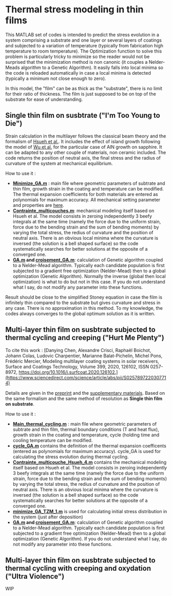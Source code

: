 # Thermal stress modeling in thin films

This MATLAB set of codes is intended to predict the stress evolution in a system comprising a substrate and one layer or several layers of coatings and subjected to a variation of temperature (typically from fabrication high temperature to room temperature). The Optimization function to solve this problem is particularly tricky to minimize so the reader would not be surprised that the minimization method is non canonic (it couples a Nelder-Meads algorithm to a Genetic Algorithm). It easily falls into local minima so the code is reloaded automatically in case a local minima is detected (typically a minimum not close enough to zero). 

In this model, the "film" can be as thick as the "substrate", there is no limit for their ratio of thickness. The film is just supposed to be on top of the substrate for ease of understanding.

## Single thin film on susbtrate ("I'm Too Young to Die")

Strain calculation in the multilayer follows the classical beam theory and the formalism of [Hsueh et al.](https://doi.org/10.1016/S0040-6090(02)00699-5). It includes the effect of island growth following the model of [Wu et al.](https://doi.org/10.1557/PROC-0892-FF26-01) for the particular case of AlN growth on sapphire. It can be adapted to any other couple of materials, non ceramic included. The code returns the position of neutral axis, the final stress and the radius of curvature of the system at mechanical equilibrium.

How to use it : 
- **[Minimize_GA.m](https://github.com/Raphael-Boichot/Thermal-stress-modeling-in-thin-films/blob/main/Codes%20single%20layer/Minimize_GA.m)** : main file where geometric parameters of subtrate and thin film, growth strain in the coating and temperature can be modified. The thermal expansion coefficients for both materials are entered as polynomials for maximum accuracy. All mechanical setting parameter and properties are [here](https://github.com/Raphael-Boichot/Thermal-stress-modeling-in-thin-films/blob/f6da0caecd306a09ab7a5f4855436a23501f7c9d/Codes%20single%20layer/Minimize_GA.m#L20).
- **[Contrainte_multicouches.m](https://github.com/Raphael-Boichot/Thermal-stress-modeling-in-thin-films/blob/main/Codes%20single%20layer/contrainte_multicouches.m)**: mechanical modeling itself based on Hsueh et al. The model consists in zeroing independently 3 beefy integrals at the same time (namely the force due to the uniform strain, force due to the bending strain and the sum of bending moments) by varying the total stress, the redius of curvature and the position of neutral axis. There is an obvious local minima where the curvature is inversed (the solution is a bell shaped surface) so the code systematically searches for better solutions at the opposite of a converged one.
- **[GA.m](https://github.com/Raphael-Boichot/Thermal-stress-modeling-in-thin-films/blob/main/Codes%20single%20layer/GA.m) and [croisement_GA.m](https://github.com/Raphael-Boichot/Thermal-stress-modeling-in-thin-films/blob/main/Codes%20single%20layer/croisement_GA.m)**: calculation of Genetic algorithm coupled to a Nelder-Mead algorithm. Typically each candidate population is first subjected to a gradient free optimization (Nelder-Mead) then to a global optimization (Genetic Algorithm). Normally the inverse (global then local optimization) is what to do but not in this case. If you do not understand what I say, do not modify any parameter into these functions.

Result should be close to the simplified Stoney equation in case the film is infinitely thin compared to the substrate but gives curvature and stress in any case. There is no approximation in this method. To my knowledge, the codes always converges to the global optimum solution as it is written.

## Multi-layer thin film on susbtrate subjected to thermal cycling and creeping ("Hurt Me Plenty")

To cite this work :
[Danying Chen, Alexandre Crisci, Raphaël Boichot, Johann Colas, Ludovic Charpentier, Marianne Balat-Pichelin, Michel Pons, Frédéric Mercier,
Modeling multilayer coating systems in solar receivers, Surface and Coatings Technology, Volume 399, 2020, 126102, ISSN 0257-8972, https://doi.org/10.1016/j.surfcoat.2020.126102.](https://www.sciencedirect.com/science/article/abs/pii/S0257897220307714)

Details are given in the [preprint](https://github.com/Raphael-Boichot/Thermal-stress-modeling-in-thin-films/blob/main/Codes%20multilayers%20with%20creeping/Documentation/articleCSP.pdf) and the [supplementary materials](https://github.com/Raphael-Boichot/Thermal-stress-modeling-in-thin-films/blob/main/Codes%20multilayers%20with%20creeping/Documentation/articleCSP_Supplementary%20Materials.pdf). Based on the same formalism and the same method of resolution as **Single thin film on substrate**.

How to use it :
- **[Main_thermal_cycling.m](https://github.com/Raphael-Boichot/Thermal-stress-modeling-in-thin-films/blob/main/Codes%20multilayers%20with%20creeping/Main_thermal_cycling.m)** : main file where geometric parameters of subtrate and thin film, thermal boundary conditions (T and heat flux), growth strain in the coating and temperature, cycle (holding time and cooling temperature can be modified. 
- **[cycle_GA.m](https://github.com/Raphael-Boichot/Thermal-stress-modeling-in-thin-films/blob/main/Codes%20multilayers%20with%20creeping/cycle_GA.m)** contains the definition of the thermal expansion coefficents (entered as polynomials for maximum accuracy). cycle_GA is used for calculating the stress evolution during thermal cycling.
- **[Contrainte_multicouche_Hsueh_4.m](https://github.com/Raphael-Boichot/Thermal-stress-modeling-in-thin-films/blob/main/Codes%20multilayers%20with%20creeping/Contrainte_multicouche_Hsueh_4couches.m)** contains the mechanical modeling itself based on Hsueh et al. The model consists in zeroing independently 3 beefy integrals at the same time (namely the force due to the uniform strain, force due to the bending strain and the sum of bending moments) by varying the total stress, the redius of curvature and the position of neutral axis. There is an obvious local minima where the curvature is inversed (the solution is a bell shaped surface) so the code systematically searches for better solutions at the opposite of a converged one.
- **[minimize_GA_TZM_1.m](https://github.com/Raphael-Boichot/Thermal-stress-modeling-in-thin-films/blob/main/Codes%20multilayers%20with%20creeping/minimize_GA_TZM_1.m)** is used for calculating initial stress distribution in the system (just after deposition)
- **[GA.m](https://github.com/Raphael-Boichot/Thermal-stress-modeling-in-thin-films/blob/main/Codes%20multilayers%20with%20creeping/GA.m) and [croisement_GA.m](https://github.com/Raphael-Boichot/Thermal-stress-modeling-in-thin-films/blob/main/Codes%20multilayers%20with%20creeping/croisement_GA.m)**: calculation of Genetic algorithm coupled to a Nelder-Mead algorithm. Typically each candidate population is first subjected to a gradient free optimization (Nelder-Mead) then to a global optimization (Genetic Algorithm). If you do not understand what I say, do not modify any parameter into these functions.

## Multi-layer thin film on susbtrate subjected to thermal cycling with creeping and oxydation ("Ultra Violence") 

WIP
